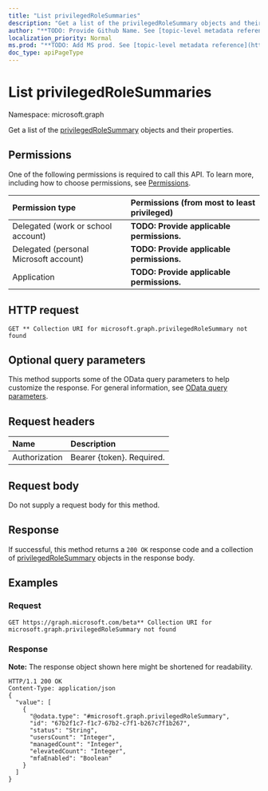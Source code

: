 ```yaml
---
title: "List privilegedRoleSummaries"
description: "Get a list of the privilegedRoleSummary objects and their properties."
author: "**TODO: Provide Github Name. See [topic-level metadata reference](https://msgo.azurewebsites.net/add/document/guidelines/metadata.html#topic-level-metadata)**"
localization_priority: Normal
ms.prod: "**TODO: Add MS prod. See [topic-level metadata reference](https://msgo.azurewebsites.net/add/document/guidelines/metadata.html#topic-level-metadata)**"
doc_type: apiPageType
---
```


# List privilegedRoleSummaries
Namespace: microsoft.graph

Get a list of the [privilegedRoleSummary](../resources/privilegedrolesummary.md) objects and their properties.

## Permissions
One of the following permissions is required to call this API. To learn more, including how to choose permissions, see [Permissions](/concepts/permissions-reference.md).

|Permission type|Permissions (from most to least privileged)|
|:---|:---|
|Delegated (work or school account)|**TODO: Provide applicable permissions.**|
|Delegated (personal Microsoft account)|**TODO: Provide applicable permissions.**|
|Application|**TODO: Provide applicable permissions.**|

## HTTP request

<!-- {
  "blockType": "ignored"
}
-->
``` http
GET ** Collection URI for microsoft.graph.privilegedRoleSummary not found
```

## Optional query parameters
This method supports some of the OData query parameters to help customize the response. For general information, see [OData query parameters](/graph/query-parameters).

## Request headers
|Name|Description|
|:---|:---|
|Authorization|Bearer {token}. Required.|

## Request body
Do not supply a request body for this method.

## Response

If successful, this method returns a `200 OK` response code and a collection of [privilegedRoleSummary](../resources/privilegedrolesummary.md) objects in the response body.

## Examples

### Request
<!-- {
  "blockType": "request",
  "name": "get_privilegedrolesummary"
}
-->
``` http
GET https://graph.microsoft.com/beta** Collection URI for microsoft.graph.privilegedRoleSummary not found
```


### Response
**Note:** The response object shown here might be shortened for readability.
<!-- {
  "blockType": "response",
  "truncated": true,
  "@odata.type": "collection(microsoft.graph.privilegedrolesummary)"
}
-->
``` http
HTTP/1.1 200 OK
Content-Type: application/json
{
  "value": [
    {
      "@odata.type": "#microsoft.graph.privilegedRoleSummary",
      "id": "67b2f1c7-f1c7-67b2-c7f1-b267c7f1b267",
      "status": "String",
      "usersCount": "Integer",
      "managedCount": "Integer",
      "elevatedCount": "Integer",
      "mfaEnabled": "Boolean"
    }
  ]
}
```

